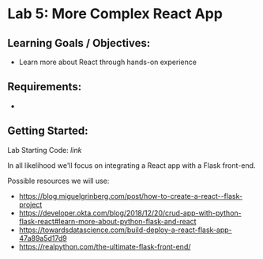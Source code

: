 # Lab 5: More Complex React App


## Learning Goals / Objectives:

* Learn more about React through hands-on experience

## Requirements:

*

## Getting Started:

Lab Starting Code: _link_

In all likelihood we'll focus on integrating a React app with a Flask front-end.

Possible resources we will use:

* https://blog.miguelgrinberg.com/post/how-to-create-a-react--flask-project
* https://developer.okta.com/blog/2018/12/20/crud-app-with-python-flask-react#learn-more-about-python-flask-and-react
* https://towardsdatascience.com/build-deploy-a-react-flask-app-47a89a5d17d9
* https://realpython.com/the-ultimate-flask-front-end/
